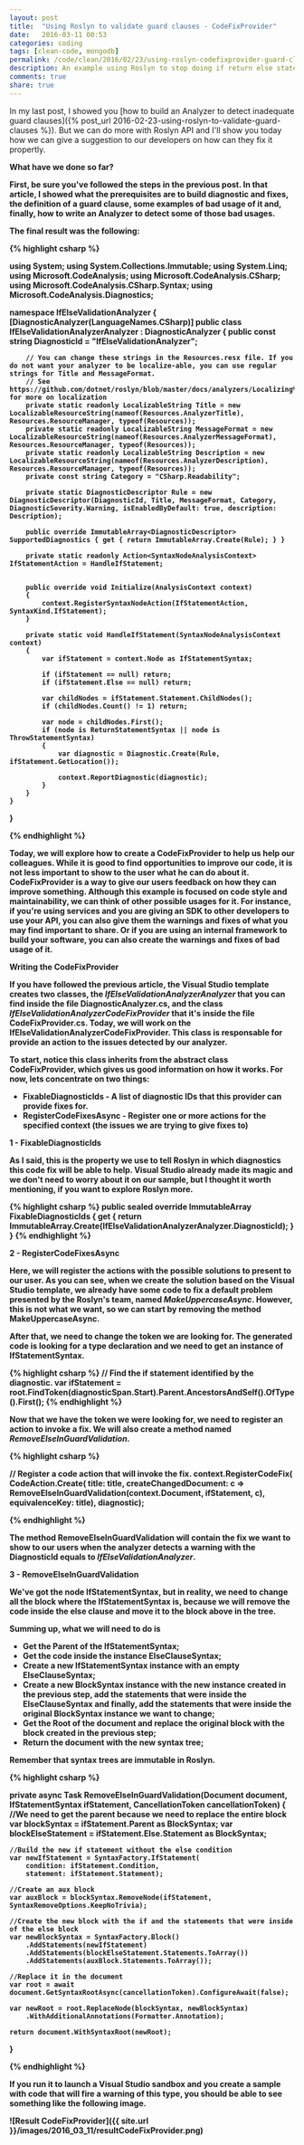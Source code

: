 ```yaml
---
layout: post
title:  "Using Roslyn to validate guard clauses - CodeFixProvider"
date:   2016-03-11 00:53
categories: coding
tags: [clean-code, mongodb]
permalink: /code/clean/2016/02/23/using-roslyn-codefixprovider-guard-clauses.html
description: An example using Roslyn to stop doing if return else statements. It's bad for maintainability and it is error prone.
comments: true
share: true
---
```


In my last post, I showed you [how to build an Analyzer to detect inadequate guard clauses]({% post_url 2016-02-23-using-roslyn-to-validate-guard-clauses %}). But we can do more with Roslyn API and I'll show you today how we can give a suggestion to our developers on how can they fix it propertly.

<b>What have we done so far?<b>

First, be sure you've followed the steps in the previous post. In that article, I showed what the prerequisites are to build diagnostic and fixes, the definition of a guard clause, some examples of bad usage of it and, finally, how to write an Analyzer to detect some of those bad usages.

The final result was the following:

{% highlight csharp %}

using System;
using System.Collections.Immutable;
using System.Linq;
using Microsoft.CodeAnalysis;
using Microsoft.CodeAnalysis.CSharp;
using Microsoft.CodeAnalysis.CSharp.Syntax;
using Microsoft.CodeAnalysis.Diagnostics;

namespace IfElseValidationAnalyzer
{
    [DiagnosticAnalyzer(LanguageNames.CSharp)]
    public class IfElseValidationAnalyzerAnalyzer : DiagnosticAnalyzer
    {
        public const string DiagnosticId = "IfElseValidationAnalyzer";

        // You can change these strings in the Resources.resx file. If you do not want your analyzer to be localize-able, you can use regular strings for Title and MessageFormat.
        // See https://github.com/dotnet/roslyn/blob/master/docs/analyzers/Localizing%20Analyzers.md for more on localization
        private static readonly LocalizableString Title = new LocalizableResourceString(nameof(Resources.AnalyzerTitle), Resources.ResourceManager, typeof(Resources));
        private static readonly LocalizableString MessageFormat = new LocalizableResourceString(nameof(Resources.AnalyzerMessageFormat), Resources.ResourceManager, typeof(Resources));
        private static readonly LocalizableString Description = new LocalizableResourceString(nameof(Resources.AnalyzerDescription), Resources.ResourceManager, typeof(Resources));
        private const string Category = "CSharp.Readability";

        private static DiagnosticDescriptor Rule = new DiagnosticDescriptor(DiagnosticId, Title, MessageFormat, Category, DiagnosticSeverity.Warning, isEnabledByDefault: true, description: Description);

        public override ImmutableArray<DiagnosticDescriptor> SupportedDiagnostics { get { return ImmutableArray.Create(Rule); } }

        private static readonly Action<SyntaxNodeAnalysisContext> IfStatementAction = HandleIfStatement;


        public override void Initialize(AnalysisContext context)
        {
            context.RegisterSyntaxNodeAction(IfStatementAction, SyntaxKind.IfStatement);
        }

        private static void HandleIfStatement(SyntaxNodeAnalysisContext context)
        {
            var ifStatement = context.Node as IfStatementSyntax;

            if (ifStatement == null) return;
            if (ifStatement.Else == null) return;

            var childNodes = ifStatement.Statement.ChildNodes();
            if (childNodes.Count() != 1) return;

            var node = childNodes.First();
            if (node is ReturnStatementSyntax || node is ThrowStatementSyntax)
            {
                var diagnostic = Diagnostic.Create(Rule, ifStatement.GetLocation());

                context.ReportDiagnostic(diagnostic);
            }
        }
    }
}

{% endhighlight %}

Today, we will explore how to create a CodeFixProvider to help us help our colleagues. While it is good to find opportunities to improve our code, it is not less important to show to the user what he can do about it. CodeFixProvider is a way to give our users feedback on how they can improve something. Although this example is focused on code style and maintainability, we can think of other possible usages for it. For instance, if you're using services and you are giving an SDK to other developers to use your API, you can also give them the warnings and fixes of what you may find important to share. Or if you are using an internal framework to build your software, you can also create the warnings and fixes of bad usage of it.

<b>Writing the CodeFixProvider</b>

If you have followed the previous article, the Visual Studio template creates two classes, the <i>IfElseValidationAnalyzerAnalyzer</i> that you can find inside the file DiagnosticAnalyzer.cs, and the class <i>IfElseValidationAnalyzerCodeFixProvider</i> that it's inside the file CodeFixProvider.cs.
Today, we will work on the IfElseValidationAnalyzerCodeFixProvider. This class is responsable for provide an action to the issues detected by our analyzer.

To start, notice this class inherits from the abstract class CodeFixProvider, which gives us good information on how it works. For now, lets concentrate on two things:

 - FixableDiagnosticIds - A list of diagnostic IDs that this provider can provide fixes for.
 - RegisterCodeFixesAsync - Register one or more actions for the specified context (the issues we are trying to give fixes to)

<b>1 - FixableDiagnosticIds</b>

As I said, this is the property we use to tell Roslyn in which diagnostics this code fix will be able to help. Visual Studio already made its magic and we don't need to worry about it on our sample, but I thought it worth mentioning, if you want to explore Roslyn more.

{% highlight csharp %}
public sealed override ImmutableArray<string> FixableDiagnosticIds
{
    get { return ImmutableArray.Create(IfElseValidationAnalyzerAnalyzer.DiagnosticId); }
}
{% endhighlight %}

<b>2 - RegisterCodeFixesAsync</b>

Here, we will register the actions with the possible solutions to present to our user. As you can see, when we create the solution based on the Visual Studio template, we already have some code to fix a default problem presented by the Roslyn's team, named <i>MakeUppercaseAsync</i>. However, this is not what we want, so we can start by removing the method MakeUppercaseAsync.

After that, we need to change the token we are looking for. The generated code is looking for a type declaration and we need to get an instance of IfStatementSyntax.

{% highlight csharp %}
// Find the if statement identified by the diagnostic.
var ifStatement = root.FindToken(diagnosticSpan.Start).Parent.AncestorsAndSelf().OfType<IfStatementSyntax>().First();
{% endhighlight %}

Now that we have the token we were looking for, we need to register an action to invoke a fix. We will also create a method named <i>RemoveElseInGuardValidation</i>.

{% highlight csharp %}

// Register a code action that will invoke the fix.
context.RegisterCodeFix(
    CodeAction.Create(
        title: title,
        createChangedDocument: c => RemoveElseInGuardValidation(context.Document, ifStatement, c),
        equivalenceKey: title),
    diagnostic);

{% endhighlight %}

The method RemoveElseInGuardValidation will contain the fix we want to show to our users when the analyzer detects a warning with the DiagnosticId equals to <i>IfElseValidationAnalyzer</i>.

<b>3 - RemoveElseInGuardValidation</b>

We've got the node IfStatementSyntax, but in reality, we need to change all the block where the IfStatementSyntax is, because we will remove the code inside the else clause and move it to the block above in the tree.

Summing up, what we will need to do is

 - Get the Parent of the IfStatementSyntax;
 - Get the code inside the instance ElseClauseSyntax;
 - Create a new IfStatementSyntax instance with an empty ElseClauseSyntax;
 - Create a new BlockSyntax instance with the new instance created in the previous step, add the statements that were inside the ElseClauseSyntax and finally, add the statements that were inside the original BlockSyntax instance we want to change;
 - Get the Root of the document and replace the original block with the block created in the previous step;
 - Return the document with the new syntax tree;

Remember that syntax trees are immutable in Roslyn.

{% highlight csharp %}

private async Task<Document> RemoveElseInGuardValidation(Document document, IfStatementSyntax ifStatement, CancellationToken cancellationToken)
{
    //We need to get the parent because we need to replace the entire block
    var blockSyntax = ifStatement.Parent as BlockSyntax;
    var blockElseStatement = ifStatement.Else.Statement as BlockSyntax;

    //Build the new if statement without the else condition
    var newIfStatement = SyntaxFactory.IfStatement(
        condition: ifStatement.Condition,
        statement: ifStatement.Statement);

    //Create an aux block
    var auxBlock = blockSyntax.RemoveNode(ifStatement, SyntaxRemoveOptions.KeepNoTrivia);

    //Create the new block with the if and the statements that were inside of the else block
    var newBlockSyntax = SyntaxFactory.Block()
        .AddStatements(newIfStatement)
        .AddStatements(blockElseStatement.Statements.ToArray())
        .AddStatements(auxBlock.Statements.ToArray());

    //Replace it in the document
    var root = await document.GetSyntaxRootAsync(cancellationToken).ConfigureAwait(false);

    var newRoot = root.ReplaceNode(blockSyntax, newBlockSyntax)
        .WithAdditionalAnnotations(Formatter.Annotation);

    return document.WithSyntaxRoot(newRoot);
}

{% endhighlight %}

If you run it to launch a Visual Studio sandbox and you create a sample with code that will fire a warning of this type, you should be able to see something like the following image.

![Result CodeFixProvider]({{ site.url }}/images/2016_03_11/resultCodeFixProvider.png)
